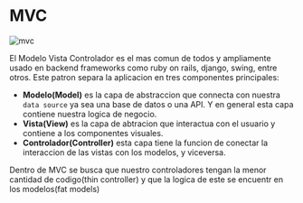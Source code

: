 # MVC

![mvc](https://user-images.githubusercontent.com/214138/31826728-78c93230-b57b-11e7-91b0-378d358cfb58.png)

El Modelo Vista Controlador es el mas comun de todos y ampliamente usado en backend frameworks como ruby on rails, django, swing, entre otros. Este patron separa la aplicacion en tres componentes principales:

- **Modelo(Model)** es la capa de abstraccion que connecta con nuestra `data source` ya sea una base de datos o una API. Y en general esta capa contiene nuestra logica de negocio.
- **Vista(View)** es la capa de abtracion que interactua con el usuario y contiene a los componentes visuales.
- **Controlador(Controller)** esta capa tiene la funcion de conectar la interaccion de las vistas con los modelos, y viceversa.

Dentro de MVC se busca que nuestro controladores tengan la menor cantidad de codigo(thin controller) y que la logica de este se encuentr en los modelos(fat models)
